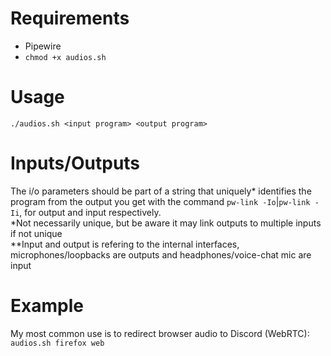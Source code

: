 # Requirements
- Pipewire
- `chmod +x audios.sh`

# Usage
`./audios.sh <input program> <output program>` <br />

# Inputs/Outputs
The i/o parameters should be part of a string that uniquely* identifies the program from the output you get with the command `pw-link -Io`|`pw-link -Ii`, for output and input respectively. <br />
*Not necessarily unique, but be aware it may link outputs to multiple inputs if not unique <br />
**Input and output is refering to the internal interfaces, microphones/loopbacks are outputs and headphones/voice-chat mic are input

# Example
My most common use is to redirect browser audio to Discord (WebRTC): <br />
`audios.sh firefox web`
